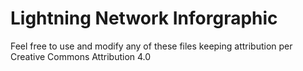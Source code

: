 # Lightning Network Inforgraphic

Feel free to use and modify any of these files keeping attribution per Creative Commons Attribution 4.0
